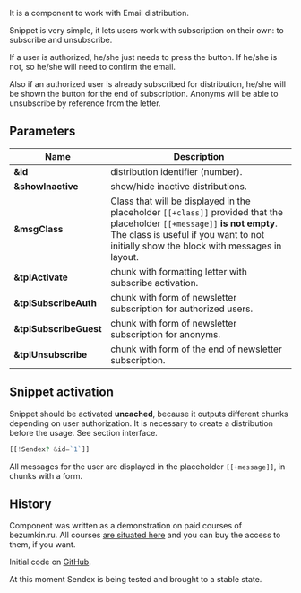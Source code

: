 It is a component to work with Email distribution.

Snippet is very simple, it lets users work with subscription on their own: to subscribe and unsubscribe.

If a user is authorized, he/she just needs to press the button. If he/she is not, so he/she will need to confirm the email.

Also if an authorized user is already subscribed for distribution, he/she will be shown the button for the end of subscription. Anonyms will be able to unsubscribe by reference from the letter.

## Parameters

Name              | Description
------------------|----------------------------------
**&id**           | distribution identifier (number).
**&showInactive** | show/hide inactive distributions.
| **&msgClass**         | Class that will be displayed in the placeholder `[[+class]]` provided that the placeholder `[[+message]]` **is not empty**. The class is useful if you want to not initially show the block with messages in layout.
**&tplActivate**        | chunk with formatting letter with subscribe activation.
**&tplSubscribeAuth**   | chunk with form of newsletter subscription for authorized users.
**&tplSubscribeGuest**  | chunk with form of newsletter subscription for anonyms.
**&tplUnsubscribe**     | chunk with form of the end of newsletter subscription.

## Snippet activation

Snippet should be activated **uncached**, because it outputs different chunks depending on user authorization. It is necessary to create a distribution before the usage. See section interface.

```php
[[!Sendex? &id=`1`]]
```

All messages for the user are displayed in the placeholder `[[+message]]`, in chunks with a form.

## History

Component was written as a demonstration on paid courses of bezumkin.ru.
All courses [are situated here][1] and you can buy the access to them, if you want.

Initial code on [GitHub][2].

At this moment Sendex is being tested and brought to a stable state.


[1]: http://bezumkin.ru/training/course1/
[2]: https://github.com/bezumkin/Sendex
